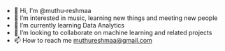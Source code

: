 - 👋 Hi, I’m @muthu-reshmaa
- 👀 I’m interested in music, learning new things and meeting new people
- 🌱 I’m currently learning Data Analytics
- 💞️ I’m looking to collaborate on machine learning and related projects
- 📫 How to reach me muthureshmaa@gmail.com

<!---
muthu-reshmaa/muthu-reshmaa is a ✨ special ✨ repository because its `README.md` (this file) appears on your GitHub profile.
You can click the Preview link to take a look at your changes.
--->
